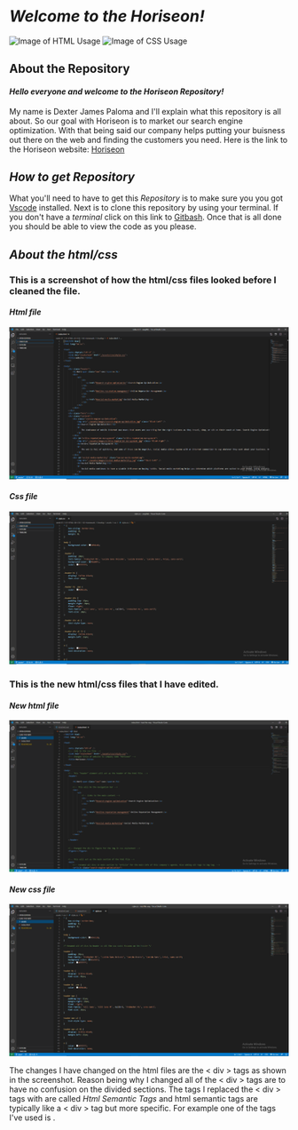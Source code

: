 # ***Welcome to the Horiseon!*** 

![Image of HTML Usage](https://img.shields.io/badge/HTML-61.2%25-red)
![Image of CSS Usage](https://img.shields.io/badge/CSS-38.8%25-purple)

## **About the Repository**

#### *Hello everyone and welcome to the Horiseon Repository!* 

My name is Dexter James Paloma and I'll explain what this repository is all about. So our goal with Horiseon is to market our search engine optimization. With that being said our company helps putting your buisness out there on the web and finding the customers you need.
Here is the link to the Horiseon website: [Horiseon](https://shoyu808.github.io/lead-the-way/)

## *How to get Repository*

What you'll need to have to get this *Repository* is to make sure you you got [Vscode](code.visualstudio.com) installed. Next is to clone this repository by using your terminal. If you don't have a *terminal* click on this link to [Gitbash](https://git-scm.com/downloads). Once that is all done you should be able to view the code as you please.

## *About the html/css*

### This is a screenshot of how the html/css files looked before I cleaned the file.

#### *Html file*
![Image-of-html](https://github.com/Shoyu808/lead-the-way/blob/main/assets/images/Screenshot%20(4).png?raw=true)

#### *Css file*
![Image-of-css](https://github.com/Shoyu808/lead-the-way/blob/main/assets/images/Screenshot%20(5).png?raw=true)


### This is the new html/css files that I have edited.

#### *New html file*
![Image-of-new-html](https://github.com/Shoyu808/lead-the-way/blob/main/assets/images/Screenshot%20(6).png?raw=true)

#### *New css file*
![Image-of-new-css](https://github.com/Shoyu808/lead-the-way/blob/main/assets/images/Screenshot%20(7).png?raw=true)

The changes I have changed on the html files are the < div > tags as shown in the screenshot. Reason being why I changed all of the < div > tags are to have no confusion on the divided sections. The tags I replaced the < div > tags with are called *Html Semantic Tags* and html semantic tags are typically like a < div > tag but more specific. For example one of the tags I've used is . 






